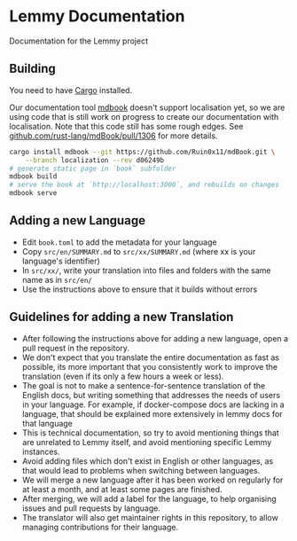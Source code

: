 # Lemmy Documentation

Documentation for the Lemmy project

## Building

You need to have [Cargo](https://doc.rust-lang.org/cargo/) installed.

Our documentation tool [mdbook](https://github.com/rust-lang/mdBook) doesn't support localisation yet, so we are using code that is still work on progress to create our documentation with localisation. Note that this code still has some rough edges. See [github.com/rust-lang/mdBook/pull/1306](https://github.com/rust-lang/mdBook/pull/1306) for more details.

```bash
cargo install mdbook --git https://github.com/Ruin0x11/mdBook.git \
    --branch localization --rev d06249b
# generate static page in `book` subfolder
mdbook build
# serve the book at `http://localhost:3000`, and rebuilds on changes
mdbook serve
```

## Adding a new Language

- Edit `book.toml` to add the metadata for your language
- Copy `src/en/SUMMARY.md` to `src/xx/SUMMARY.md` (where xx is your language's identifier)
- In `src/xx/`, write your translation into files and folders with the same name as in `src/en/`
- Use the instructions above to ensure that it builds without errors

## Guidelines for adding a new Translation

- After following the instructions above for adding a new language, open a pull request in the repository.
- We don't expect that you translate the entire documentation as fast as possible, its more important that you consistently work to improve the translation (even if its only a few hours a week or less).
- The goal is not to make a sentence-for-sentence translation of the English docs, but writing something that addresses the needs of users in your language. For example, if docker-compose docs are lacking in a language, that should be explained more extensively in lemmy docs for that language
- This is technical documentation, so try to avoid mentioning things that are unrelated to Lemmy itself, and avoid mentioning specific Lemmy instances.
- Avoid adding files which don't exist in English or other languages, as that would lead to problems when switching between languages.
- We will merge a new language after it has been worked on regularly for at least a month, and at least some pages are finished.
- After merging, we will add a label for the language, to help organising issues and pull requests by language.
- The translator will also get maintainer rights in this repository, to allow managing contributions for their language.
